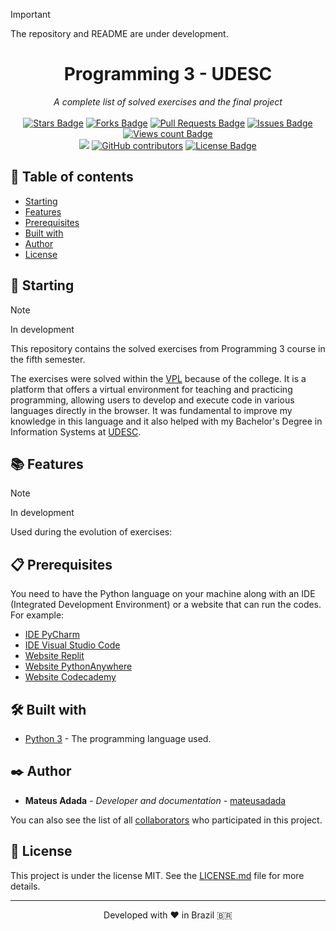 > [!IMPORTANT]
> The repository and README are under development.

<h1 align="center">Programming 3 - UDESC</h1>
<div align="center"><i>A complete list of solved exercises and the final project</i><br><br>
<a href="https://github.com/mateusadada/pro3-udesc/stargazers"><img src="https://img.shields.io/github/stars/mateusadada/pro3-udesc" alt="Stars Badge"/></a>
<a href="https://github.com/mateusadada/pro3-udesc/network/members"><img src="https://img.shields.io/github/forks/mateusadada/pro3-udesc" alt="Forks Badge"/></a>
<a href="https://github.com/mateusadada/pro3-udesc/pulls"><img src="https://img.shields.io/github/issues-pr/mateusadada/pro3-udesc" alt="Pull Requests Badge"/></a>
<a href="https://github.com/mateusadada/pro3-udesc/issues"><img src="https://img.shields.io/github/issues/mateusadada/pro3-udesc" alt="Issues Badge"/></a>
<a href="https://github.com/mateusadada/pro3-udesc"><img src="https://komarev.com/ghpvc/?username=pro3-udesc&color=447ff7&label=views" alt="Views count Badge"/></a>
<br><a href="https://mateusadada.github.io/pro3-udesc" target="blank"><img src="https://img.shields.io/website?url=https%3A%2F%2Fmateusadada.github.io%2Fpro3-udesc&logo=github" /></a>
<a href="https://github.com/mateusadada/pro3-udesc/graphs/contributors"><img alt="GitHub contributors" src="https://img.shields.io/github/contributors/mateusadada/pro3-udesc?color=2b9348"></a>
<a href="https://github.com/mateusadada/pro3-udesc/blob/main/LICENSE"><img src="https://img.shields.io/github/license/mateusadada/pro3-udesc?color=2b9348" alt="License Badge"/></a>
</div>

## 📜 Table of contents

- [Starting](#-starting)
- [Features](#-features)
- [Prerequisites](#-prerequisites)
- [Built with](#️-built-with)
- [Author](#️-author)
- [License](#-license)

## 🚀 Starting

> [!NOTE]
> In development

This repository contains the solved exercises from Programming 3 course in the fifth semester.

The exercises were solved within the [VPL](https://vpl.dis.ulpgc.es/) because of the college. It is a platform that offers a virtual environment for teaching and practicing programming, allowing users to develop and execute code in various languages directly in the browser. It was fundamental to improve my knowledge in this language and it also helped with my Bachelor's Degree in Information Systems at [UDESC](https://www.udesc.br/).

## 📚 Features

> [!NOTE]
> In development

Used during the evolution of exercises:

## 📋 Prerequisites

You need to have the Python language on your machine along with an IDE (Integrated Development Environment) or a website that can run the codes. For example:

* [IDE PyCharm](https://www.jetbrains.com/pycharm/)
* [IDE Visual Studio Code](https://code.visualstudio.com/)
* [Website Replit](https://replit.com/)
* [Website PythonAnywhere](https://www.pythonanywhere.com/)
* [Website Codecademy](https://www.codecademy.com/)

## 🛠️ Built with

* [Python 3](https://www.python.org/) - The programming language used.

## ✒️ Author

* **Mateus Adada** - *Developer and documentation* - [mateusadada](https://github.com/mateusadada)

You can also see the list of all [collaborators](https://github.com/mateusadada/pro3-udesc/graphs/contributors) who participated in this project.

## 📄 License

This project is under the license MIT. See the [LICENSE.md](https://github.com/mateusadada/pro3-udesc/blob/main/LICENSE) file for more details.

<hr><p align="center">Developed with ❤️ in Brazil 🇧🇷</p>
